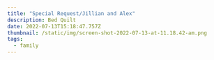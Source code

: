 ```yaml
---
title: "Special Request/Jillian and Alex"
description: Bed Quilt
date: 2022-07-13T15:18:47.757Z
thumbnail: /static/img/screen-shot-2022-07-13-at-11.18.42-am.png
tags:
  - family
---
```

